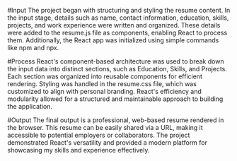 #Input
The project began with structuring and styling the resume content. In the input stage, details such as name, contact information, education, skills, projects, and work experience were written and organized. These details were added to the resume.js file as components, enabling React to process them. Additionally, the React app was initialized using simple commands like npm and npx.

#Process
React's component-based architecture was used to break down the input data into distinct sections, such as Education, Skills, and Projects. Each section was organized into reusable components for efficient rendering. Styling was handled in the resume.css file, which was customized to align with personal branding. React's efficiency and modularity allowed for a structured and maintainable approach to building the application.

#Output
The final output is a professional, web-based resume rendered in the browser. This resume can be easily shared via a URL, making it accessible to potential employers or collaborators. The project demonstrated React's versatility and provided a modern platform for showcasing my skills and experience effectively.